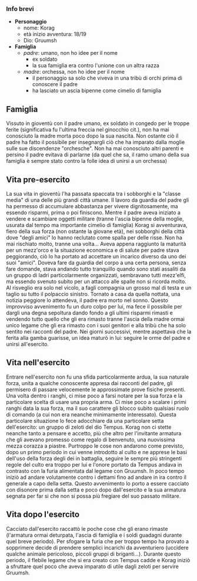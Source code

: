 
### Info brevi
- **Personaggio**
	- nome: Korag
	- età inizio avventura: 18/19
	- Dio: Gruumsh
- **Famiglia** 
	- *padre*: umano, non ho idee per il nome
		- ex soldato
		- la sua famiglia era contro l'unione con un altra razza
	- *madre*: orchessa, non ho idee per il nome
		- il personaggio sa solo che viveva in una tribù di orchi prima di conoscere il padre
		- ha lasciato un ascia bipenne come cimelio di famiglia


## Famiglia

Vissuto in gioventù con il padre umano, ex soldato in congedo per le troppe ferite (significativa fu l'ultima freccia nel ginocchio cit.), non ha mai conosciuto la madre morta poco dopo la sua nascita. Non ostante ciò il padre ha fatto il possibile per insegnargli ciò che ha imparato dalla moglie sulle sue discendenze "orchesche".
Non ha mai conosciuto altri parenti e persino il padre evitava di parlarne (da quel che sa, il ramo umano della sua famiglia è sempre stato contro la folle idea di unirsi a un orchessa)

## Vita pre-esercito
La sua vita in gioventù l'ha passata spaccata tra i sobborghi e la "classe media" di una delle più grandi città umane. Il lavoro da guardia del padre gli ha permesso di accumulare abbastanza per vivere dignitosamente, ma essendo risparmi, prima o poi finiscono.
Mentre il padre aveva iniziato a vendere e scambiare oggetti militare (tranne l'ascia bipenne della moglie, usurata dal tempo ma importante cimelio di famiglia) Korag si avventurava, fiero della sua forza (non ostante la giovane età), nei sobborghi della città dove "degli amici" lo hanno reclutato come spalla per delle risse. Non ha mai rischiato molto, tranne una volta... Aveva appena raggiunto la maturità per un mezz'orco e la situazione economica e di salute per padre stava peggiorando, ciò lo ha portato ad accettare un incarico diverso da uno dei suoi "amici". Doveva fare da guardia del corpo a una certa persona, senza fare domande, stava andando tutto tranquillo quando sono stati assaliti da un gruppo di ladri particolarmente organizzati, sembravano tutti mezz'elfi, ma essendo svenuto subito per un attacco alle spalle non si ricorda molto.
Al risveglio era solo nel vicolo, a fagli compagnia un grosso mal di testa e un taglio su tutto il polpaccio sinistro.
Tornato a casa da quella nottata, una notizia peggiore lo attendeva, il padre era morto nel sonno. Questo improvviso avvenimento fu un duro colpo per lui, ma fece il possibile per dargli una degna sepoltura dando fondo a gli ultimi risparmi rimasti e vendendo tutto quello che gli era rimasto tranne l'ascia della madre ormai unico legame che gli era rimasto con i suoi genitori e alla tribù che ha solo sentito nei racconti del padre.
Nei giorni successivi, mentre aspettava che la ferita alla gamba guarisse, un idea maturò in lui: seguire le orme del padre e unirsi all'esercito.

## Vita nell'esercito
Entrare nell'esercito non fu una sfida particolarmente ardua, la sua naturale forza, unita a qualche conoscente appresa dai racconti del padre, gli permisero di passare velocemente le approssimate prove fisiche presenti.
Una volta dentro i ranghi, ci mise poco a farsi notare per la sua forza e la particolare scelta di usare una propria arma.
Ci mise poco a scalare i primi ranghi data la sua forza, ma il suo carattere gli blocco subito qualsiasi ruolo di comando (a cui non era neanche minimamente interessato).
Questa particolare situazione lo fece adocchiare da una particolare setta dell'esercito: un gruppo di zeloti del dio Tempus.  Korag non ci stette neanche tanto a pensare e accetto, più che altro per l'invitante armatura che gli avevano promesso come regalo di benvenuto, una nuovissima mezza corazza a piastre.
Purtroppo le cose non andarono come previsto, dopo un primo periodo in cui venne introdotto al culto e ne apprese le basi dell'uso della forza degli dei in battaglia, seguire le sempre più stringenti regole del culto era troppo per lui e l'onore portato da Tempus andava in contrasto con la furia alimentata dal legame con Gruumsh.
In poco tempo iniziò ad andare volutamente contro i dettami fino ad andare in ira contro il generale a capo della setta. Questo avvenimento lo porto a essere cacciato con disonore prima dalla setta e poco dopo dall'esercito e la sua armatura segnata per far si che non si possa più fregiare del suo passato militare.

## Vita dopo l'esercito
Cacciato dall'esercito raccattò le poche cose che gli erano rimaste (l'armatura ormai deturpata, l'ascia di famiglia e i soldi guadagni durante quel breve periodo). 
Per sfogare la furia che per troppo tempo ha provato a sopprimere decide di prendere semplici incarichi da avventuriero (uccidere qualche animale pericoloso, piccoli gruppi di briganti...). Durante questo periodo, il flebile legame che si era creato con Tempus cadde e Korag iniziò a sfruttare quel poco che aveva imparato di utile dagli zeloti per servire Gruumsh.
